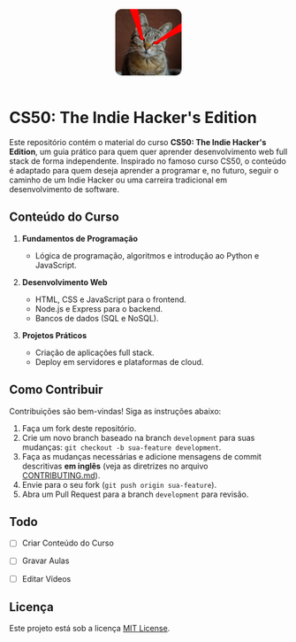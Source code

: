 <div align="center">
<img src="https://raw.githubusercontent.com/6laercio/cs50-indie-hacker-edition/master/misc/lasercat.png" height="120" />
</div>
<br>

# CS50: The Indie Hacker's Edition

Este repositório contém o material do curso **CS50: The Indie Hacker's Edition**, um guia prático para quem quer aprender desenvolvimento web full stack de forma independente. Inspirado no famoso curso CS50, o conteúdo é adaptado para quem deseja aprender a programar e, no futuro, seguir o caminho de um Indie Hacker ou uma carreira tradicional em desenvolvimento de software.

## Conteúdo do Curso

1. **Fundamentos de Programação**

   - Lógica de programação, algoritmos e introdução ao Python e JavaScript.

2. **Desenvolvimento Web**

   - HTML, CSS e JavaScript para o frontend.
   - Node.js e Express para o backend.
   - Bancos de dados (SQL e NoSQL).

3. **Projetos Práticos**
   - Criação de aplicações full stack.
   - Deploy em servidores e plataformas de cloud.

## Como Contribuir

Contribuições são bem-vindas! Siga as instruções abaixo:

1. Faça um fork deste repositório.
2. Crie um novo branch baseado na branch `development` para suas mudanças: `git checkout -b sua-feature development`.
3. Faça as mudanças necessárias e adicione mensagens de commit descritivas **em inglês** (veja as diretrizes no arquivo [CONTRIBUTING.md](CONTRIBUTING.md)).
4. Envie para o seu fork (`git push origin sua-feature`).
5. Abra um Pull Request para a branch `development` para revisão.

## Todo
- [ ] Criar Conteúdo do Curso
- [ ] Gravar Aulas
- [ ] Editar Vídeos


## Licença

Este projeto está sob a licença [MIT License](LICENSE).
